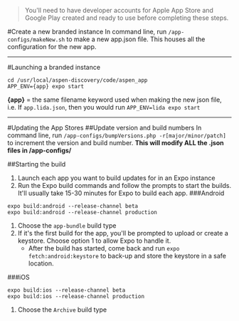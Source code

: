 > You'll need to have developer accounts for Apple App Store and Google Play created and ready to use before completing these steps.

#Create a new branded instance
In command line, run `/app-configs/makeNew.sh` to make a new app.json file. This houses all the configuration for the new app.

---
#Launching a branded instance
```
cd /usr/local/aspen-discovery/code/aspen_app
APP_ENV={app} expo start
```
**{app}** = the same filename keyword used when making the new json file, i.e. If `app.lida.json`, then you would run `APP_ENV=lida expo start`

---
#Updating the App Stores
##Update version and build numbers
In command line, run `/app-configs/bumpVersions.php -r[major/minor/patch]` to increment the version and build number. **This will modify ALL the .json files in /app-configs/**

##Starting the build
1. Launch each app you want to build updates for in an Expo instance
2. Run the Expo build commands and follow the prompts to start the builds. It'll usually take 15-30 minutes for Expo to build each app.
###Android
```
expo build:android --release-channel beta
expo build:android --release-channel production
```
1. Choose the `app-bundle` build type
2. If it's the first build for the app, you'll be prompted to upload or create a keystore. Choose option 1 to allow Expo to handle it.
   - After the build has started, come back and run `expo fetch:android:keystore` to back-up and store the keystore in a safe location.

###iOS
```
expo build:ios --release-channel beta
expo build:ios --release-channel production
```
1. Choose the `Archive` build type